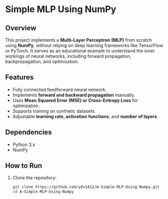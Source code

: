 # Simple MLP Using NumPy

## Overview
This project implements a **Multi-Layer Perceptron (MLP)** from scratch using **NumPy**, without relying on deep learning frameworks like TensorFlow or PyTorch. It serves as an educational example to understand the inner workings of neural networks, including forward propagation, backpropagation, and optimization.

## Features
- Fully connected feedforward neural network.
- Implements **forward and backward propagation** manually.
- Uses **Mean Squared Error (MSE) or Cross-Entropy Loss** for optimization.
- Supports training on synthetic datasets.
- Adjustable **learning rate, activation functions**, and **number of layers**.

## Dependencies
- Python 3.x
- NumPy

## How to Run
1. Clone the repository:
   ```sh
   git clone https://github.com/ydv1412/A-Simple-MLP-Using-Numpy.git
   cd A-Simple-MLP-Using-Numpy
